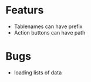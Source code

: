 # Featurs
* Tablenames can have prefix
* Action buttons can have path

# Bugs
* loading lists of data